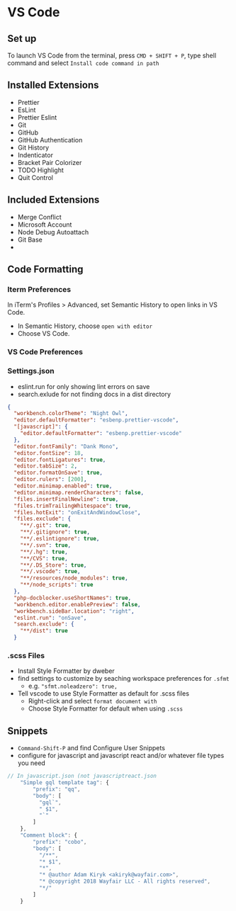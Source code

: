 # VS Code

## Set up 
To launch VS Code from the terminal, press `CMD + SHIFT + P`, type shell command and select `Install code command in path`

## Installed Extensions
- Prettier
- EsLint
- Prettier Eslint
- Git
- GitHub
- GitHub Authentication
- Git History
- Indenticator
- Bracket Pair Colorizer
- TODO Highlight
- Quit Control

## Included Extensions
- Merge Conflict
- Microsoft Account
- Node Debug Autoattach
- Git Base
- 

## Code Formatting

### Iterm Preferences
In iTerm's Profiles > Advanced, set Semantic History to open links in VS Code.
* In Semantic History, choose `open with editor`
* Choose VS Code.

### VS Code Preferences


### Settings.json
- eslint.run for only showing lint errors on save
- search.exlude for not finding docs in a dist directory
```json
{
  "workbench.colorTheme": "Night Owl",
  "editor.defaultFormatter": "esbenp.prettier-vscode",
  "[javascript]": {
    "editor.defaultFormatter": "esbenp.prettier-vscode"
  },
  "editor.fontFamily": "Dank Mono",
  "editor.fontSize": 18,
  "editor.fontLigatures": true,
  "editor.tabSize": 2,
  "editor.formatOnSave": true,
  "editor.rulers": [200],
  "editor.minimap.enabled": true,
  "editor.minimap.renderCharacters": false,
  "files.insertFinalNewline": true,
  "files.trimTrailingWhitespace": true,
  "files.hotExit": "onExitAndWindowClose",
  "files.exclude": {
    "**/.git": true,
    "**/.gitignore": true,
    "**/.eslintignore": true,
    "**/.svn": true,
    "**/.hg": true,
    "**/CVS": true,
    "**/.DS_Store": true,
    "**/.vscode": true,
    "**/resources/node_modules": true,
    "**/node_scripts": true
  },
  "php-docblocker.useShortNames": true,
  "workbench.editor.enablePreview": false,
  "workbench.sideBar.location": "right",
  "eslint.run": "onSave",
  "search.exclude": {
    "**/dist": true
  }
```

### .scss Files

- Install Style Formatter by dweber
- find settings to customize by seaching workspace preferences for `.sfmt`
    - e.g. `"sfmt.noleadzero": true,`
- Tell vscode to use Style Formatter as default for .scss files
    - Right-click and select `format document with`
    - Choose Style Formatter for default when using `.scss`
    
## Snippets

- `Command-Shift-P` and find Configure User Snippets
- configure for javascript and javascript react and/or whatever file types you need

```js and jsreact
// In javascript.json (not javascriptreact.json
	"Simple gql template tag": {
		"prefix": "qq",
		"body": [
		  "gql`",
		  "	$1",
		  "`"
		]
	},
	"Comment block": {
		"prefix": "cobo",
		"body": [
		  "/**",
		  "* $1",
		  "*",
		  "* @author Adam Kiryk <akiryk@wayfair.com>",
		  "* @copyright 2018 Wayfair LLC - All rights reserved",
		  "*/"
		]
	}
```
